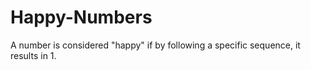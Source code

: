 # Happy-Numbers
A number is considered "happy" if by following a specific sequence, it results in 1.
